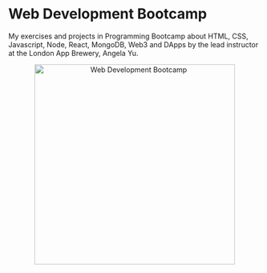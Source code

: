 # Web Development Bootcamp
 My exercises and projects in Programming Bootcamp about HTML, CSS, Javascript, Node, React, MongoDB, Web3 and DApps by the lead instructor at the London App Brewery, Angela Yu.

<p align="center">
  <img height="400px" src="https://storage.googleapis.com/replit/images/1558707830151_ffebedeee63ca207c0e24dd3c53f3357.pn" alt="Web Development Bootcamp">
</p>
